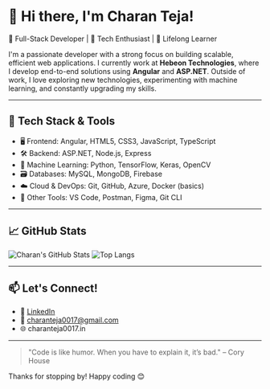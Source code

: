 # 👋 Hi there, I'm Charan Teja!

🌟 Full-Stack Developer | 🚀 Tech Enthusiast | 🎯 Lifelong Learner

I'm a passionate developer with a strong focus on building scalable, efficient web applications. I currently work at **Hebeon Technologies**, where I develop end-to-end solutions using **Angular** and **ASP.NET**. Outside of work, I love exploring new technologies, experimenting with machine learning, and constantly upgrading my skills.

---

## 🔧 Tech Stack & Tools

- 🖥️ Frontend: Angular, HTML5, CSS3, JavaScript, TypeScript  
- 🛠️ Backend: ASP.NET, Node.js, Express  
- 🧠 Machine Learning: Python, TensorFlow, Keras, OpenCV  
- 🗃️ Databases: MySQL, MongoDB, Firebase  
- ☁️ Cloud & DevOps: Git, GitHub, Azure, Docker (basics)  
- 🧰 Other Tools: VS Code, Postman, Figma, Git CLI  

---

## 📈 GitHub Stats

![Charan's GitHub Stats](https://github-readme-stats.vercel.app/api?username=charanteja0017&show_icons=true&theme=radical)
![Top Langs](https://github-readme-stats.vercel.app/api/top-langs/?username=charanteja0017&layout=compact&theme=radical)

---

## 📫 Let's Connect!

- 💼 [LinkedIn](https://www.linkedin.com/in/charan-teja/)  
- 📧 charanteja0017@gmail.com  
- 🌐 charanteja0017.in

---

> "Code is like humor. When you have to explain it, it’s bad." – Cory House

Thanks for stopping by! Happy coding 😊
